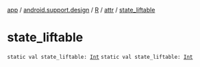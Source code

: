 [app](../../../index.md) / [android.support.design](../../index.md) / [R](../index.md) / [attr](index.md) / [state_liftable](./state_liftable.md)

# state_liftable

`static val state_liftable: `[`Int`](https://kotlinlang.org/api/latest/jvm/stdlib/kotlin/-int/index.html)
`static val state_liftable: `[`Int`](https://kotlinlang.org/api/latest/jvm/stdlib/kotlin/-int/index.html)